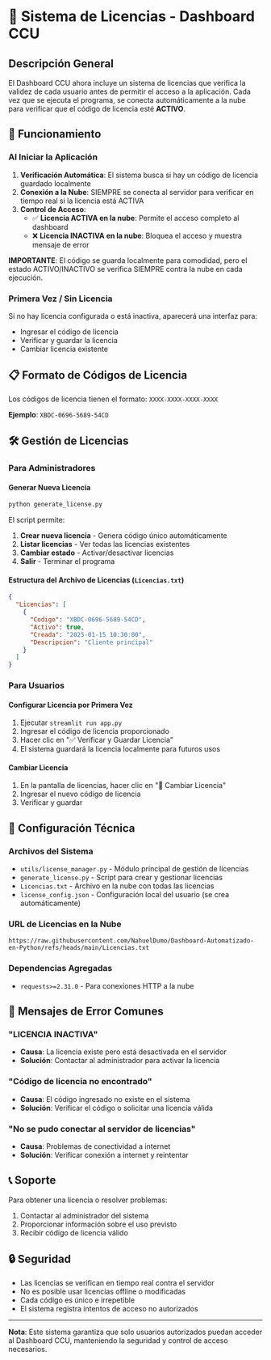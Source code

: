 # 🔐 Sistema de Licencias - Dashboard CCU

## Descripción General

El Dashboard CCU ahora incluye un sistema de licencias que verifica la validez de cada usuario antes de permitir el acceso a la aplicación. Cada vez que se ejecuta el programa, se conecta automáticamente a la nube para verificar que el código de licencia esté **ACTIVO**.

## 🚀 Funcionamiento

### Al Iniciar la Aplicación
1. **Verificación Automática**: El sistema busca si hay un código de licencia guardado localmente
2. **Conexión a la Nube**: SIEMPRE se conecta al servidor para verificar en tiempo real si la licencia está ACTIVA
3. **Control de Acceso**: 
   - ✅ **Licencia ACTIVA en la nube**: Permite el acceso completo al dashboard
   - ❌ **Licencia INACTIVA en la nube**: Bloquea el acceso y muestra mensaje de error

**IMPORTANTE**: El código se guarda localmente para comodidad, pero el estado ACTIVO/INACTIVO se verifica SIEMPRE contra la nube en cada ejecución.

### Primera Vez / Sin Licencia
Si no hay licencia configurada o está inactiva, aparecerá una interfaz para:
- Ingresar el código de licencia
- Verificar y guardar la licencia
- Cambiar licencia existente

## 📋 Formato de Códigos de Licencia

Los códigos de licencia tienen el formato: `XXXX-XXXX-XXXX-XXXX`

**Ejemplo**: `XBDC-0696-5689-54CD`

## 🛠️ Gestión de Licencias

### Para Administradores

#### Generar Nueva Licencia
```bash
python generate_license.py
```

El script permite:
1. **Crear nueva licencia** - Genera código único automáticamente
2. **Listar licencias** - Ver todas las licencias existentes
3. **Cambiar estado** - Activar/desactivar licencias
4. **Salir** - Terminar el programa

#### Estructura del Archivo de Licencias (`Licencias.txt`)
```json
{
  "Licencias": [
    {
      "Codigo": "XBDC-0696-5689-54CD",
      "Activo": true,
      "Creada": "2025-01-15 10:30:00",
      "Descripcion": "Cliente principal"
    }
  ]
}
```

### Para Usuarios

#### Configurar Licencia por Primera Vez
1. Ejecutar `streamlit run app.py`
2. Ingresar el código de licencia proporcionado
3. Hacer clic en "✅ Verificar y Guardar Licencia"
4. El sistema guardará la licencia localmente para futuros usos

#### Cambiar Licencia
1. En la pantalla de licencias, hacer clic en "🔄 Cambiar Licencia"
2. Ingresar el nuevo código de licencia
3. Verificar y guardar

## 🔧 Configuración Técnica

### Archivos del Sistema
- `utils/license_manager.py` - Módulo principal de gestión de licencias
- `generate_license.py` - Script para crear y gestionar licencias
- `Licencias.txt` - Archivo en la nube con todas las licencias
- `license_config.json` - Configuración local del usuario (se crea automáticamente)

### URL de Licencias en la Nube
```
https://raw.githubusercontent.com/NahuelDumo/Dashboard-Automatizado-en-Python/refs/heads/main/Licencias.txt
```

### Dependencias Agregadas
- `requests>=2.31.0` - Para conexiones HTTP a la nube

## 🚨 Mensajes de Error Comunes

### "LICENCIA INACTIVA"
- **Causa**: La licencia existe pero está desactivada en el servidor
- **Solución**: Contactar al administrador para activar la licencia

### "Código de licencia no encontrado"
- **Causa**: El código ingresado no existe en el sistema
- **Solución**: Verificar el código o solicitar una licencia válida

### "No se pudo conectar al servidor de licencias"
- **Causa**: Problemas de conectividad a internet
- **Solución**: Verificar conexión a internet y reintentar

## 📞 Soporte

Para obtener una licencia o resolver problemas:
1. Contactar al administrador del sistema
2. Proporcionar información sobre el uso previsto
3. Recibir código de licencia válido

## 🔒 Seguridad

- Las licencias se verifican en tiempo real contra el servidor
- No es posible usar licencias offline o modificadas
- Cada código es único e irrepetible
- El sistema registra intentos de acceso no autorizados

---

**Nota**: Este sistema garantiza que solo usuarios autorizados puedan acceder al Dashboard CCU, manteniendo la seguridad y control de acceso necesarios.
